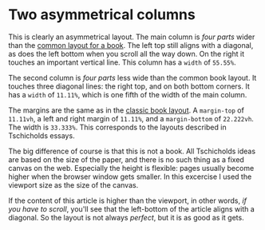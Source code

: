 # Two asymmetrical columns

This is clearly an asymmetrical layout. The main column is *four parts* wider than the [common layout for a book](../eighteen-1/). The left top still aligns with a diagonal, as does the left bottom when you scroll all the way down. On the right it touches an important vertical line. This column has a `width` of `55.55%`.

The second column is *four parts* less wide than the common book layout. It touches three diagonal lines: the right top, and on both bottom corners. It has a `width` of `11.11%`, which is one fifth of the width of the main column.

The margins are the same as in the [classic book layout](../eighteen-1/). A `margin-top` of `11.11vh`, a left and right margin of `11.11%`, and a `margin-bottom` of `22.222vh`. The width is `33.333%`. This corresponds to the layouts described in Tschicholds essays.

The big difference of course is that this is not a book. All Tschicholds ideas are based on the size of the paper, and there is no such thing as a fixed canvas on the web. Especially the height is flexible: pages usually become higher when the browser window gets smaller. In this excercise I used the viewport size as the size of the canvas.

If the content of this article is higher than the viewport, in other words, *if you have to scroll*, you'll see that the left-bottom of the article aligns with a diagonal. So the layout is not always *perfect*, but it is as good as it gets.

